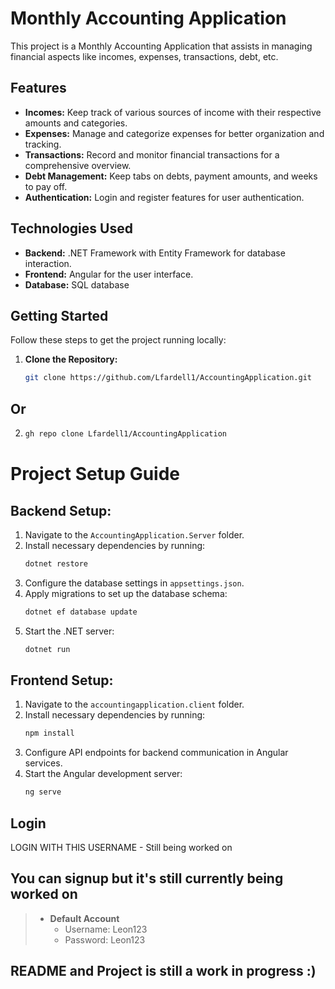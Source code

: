 # Monthly Accounting Application

This project is a Monthly Accounting Application that assists in managing financial aspects like incomes, expenses, transactions, debt, etc.

## Features

- **Incomes:** Keep track of various sources of income with their respective amounts and categories.
- **Expenses:** Manage and categorize expenses for better organization and tracking.
- **Transactions:** Record and monitor financial transactions for a comprehensive overview.
- **Debt Management:** Keep tabs on debts, payment amounts, and weeks to pay off.
- **Authentication:** Login and register features for user authentication.

## Technologies Used

- **Backend:** .NET Framework with Entity Framework for database interaction.
- **Frontend:** Angular for the user interface.
- **Database:** SQL database

## Getting Started

Follow these steps to get the project running locally:

1. **Clone the Repository:**
   ```bash
   git clone https://github.com/Lfardell1/AccountingApplication.git
## Or
2. ```bash
   gh repo clone Lfardell1/AccountingApplication

# Project Setup Guide

## Backend Setup:

1. Navigate to the `AccountingApplication.Server` folder.
2. Install necessary dependencies by running:
    ```bash
    dotnet restore
    ```
3. Configure the database settings in `appsettings.json`.
4. Apply migrations to set up the database schema:
    ```bash
    dotnet ef database update
    ```
5. Start the .NET server:
    ```bash
    dotnet run
    ```

## Frontend Setup:

1. Navigate to the `accountingapplication.client` folder.
2. Install necessary dependencies by running:
    ```bash
    npm install
    ```
3. Configure API endpoints for backend communication in Angular services.
4. Start the Angular development server:
    ```bash
    ng serve
    ```


## Login

LOGIN WITH THIS USERNAME - Still being worked on  
## You can signup but it's still currently being worked on 
> * **Default Account**
>   * Username: Leon123
>   * Password: Leon123


## README and Project is still a work in progress :)
